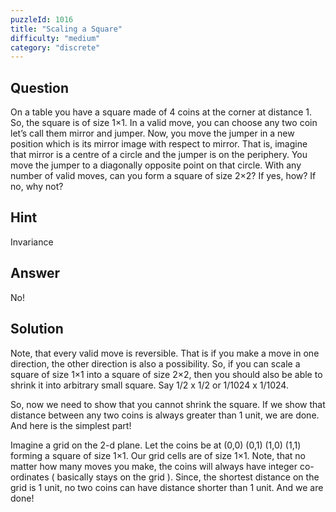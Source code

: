 ```yaml
---
puzzleId: 1016
title: "Scaling a Square"
difficulty: "medium"
category: "discrete"
---
```


## Question
On a table you have a square made of 4 coins at the corner at distance 1. So, the square is of size 1×1.  In a valid move, you can choose any two coin let’s call them mirror and jumper. Now, you move the jumper in a new position which is its mirror image with respect to mirror. That is, imagine that mirror is a centre of a circle and the jumper is on the periphery. You move the jumper to a diagonally opposite point on that circle. With any number of valid moves, can you form a square of size 2×2? If yes, how? If no, why not?

## Hint
Invariance

## Answer
No!

## Solution
Note, that every valid move is reversible. That is if you make a move in one direction, the other direction is also a possibility. So, if you can scale a square of size 1×1 into a square of size 2×2, then you should also be able to shrink it into arbitrary small square. Say 1/2 x 1/2 or 1/1024 x 1/1024.

So, now we need to show that you cannot shrink the square. If we show that distance between any two coins is always greater than 1 unit, we are done. And here is the simplest part!

Imagine a grid on the 2-d plane. Let the coins be at (0,0) (0,1) (1,0) (1,1) forming a square of size 1×1. Our grid cells are of size 1×1. Note, that no matter how many moves you make, the coins will always have integer co-ordinates ( basically stays on the grid ). Since, the shortest distance on the grid is 1 unit, no two coins can have distance shorter than 1 unit. And we are done!
